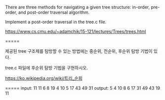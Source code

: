 There are three methods for navigating a given tree structure: in-order, pre-order, and post-order traversal algorithm.

Implement a post-order traversal in the tree.c file.

https://www.cs.cmu.edu/~adamchik/15-121/lectures/Trees/trees.html

=====

제공된 tree 구조체를 탐방할 수 있는 방법에는 중순위, 전순위, 후순위 탐방 기법이 있다.

tree.c 파일에 후순위 탐방 기법을 구현하시오.

https://ko.wikipedia.org/wiki/트리_순회

=====
input: 11 11 6 8 19 4 10 5 17 43 49 31
output: 5 4 10 8 6 17 31 49 43 19 11